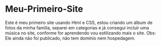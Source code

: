 # Meu-Primeiro-Site
Este é meu primeiro site usando Html e CSS, estou criando um álbum de fotos da minha família, separei em categorias e já consegui incluir uma música no site, conforme for aprendendo vou estilizando mais o site. Obs: Ele ainda não foi publicado, não tem domínio nem hospedagem.
